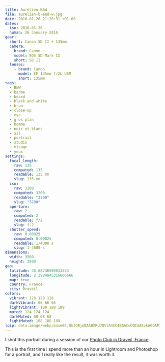 ```yaml
---
title: Aurélien B&W
file: aurelien-b-and-w.jpg
date: 2016-01-26 21:28:31 +01:00
dates:
  iso: 2016-01-26
  human: 26 January 2016
gear:
  short: Canon 5D II + 135mm
  camera:
    brand: Canon
    model: EOS 5D Mark II
    short: 5D II
  lenses:
    - brand: Canon
      model: EF 135mm f/2L USM
      short: 135mm
tags:
  - B&W
  - barbe
  - beard
  - black and white
  - brun
  - close-up
  - eye
  - gros plan
  - homme
  - noir et blanc
  - œil
  - portrait
  - studio
  - visage
  - yeux
settings:
  focal_length:
    raw: 135
    computed: 135
    readable: 135 mm
    slug: 135-mm
  iso:
    raw: 3200
    computed: 3200
    readable: "3200"
    slug: "3200"
  aperture:
    raw: 2
    computed: 2
    readable: ƒ/2
    slug: f-2
  shutter_speed:
    raw: 0.00025
    computed: 0.00025
    readable: 1/4000 s
    slug: 1-4000-s
dimensions:
  width: 3500
  height: 3500
geo:
  latitude: 48.68746989833333
  longitude: 2.3984945316666666
  map: true
  country: France
  city: Draveil
colors:
  vibrant: 128 128 128
  darkVibrant: 66 66 66
  lightVibrant: 189 189 189
  muted: 124 124 124
  darkMuted: 68 68 68
  lightMuted: 188 188 188
lqip: data:image/webp;base64,UklGRjoBAABXRUJQVlA4IC4BAACwDQCdASpkAGQAP3Gux1i0v7qlLbqra/AuCWkACG+l5hl0+05jlFQyLmgH/9JXTpYiRouRHu6c2HaJYmSlbIU8VCIvZ3WypdaLITbBjf+V41qRBW3fEMW3hIJQ++wRgp3qSXTsZUfyh7fV7nk1nLvWUpSlDaVAAP7uUY3LtTp0TN3G7f+sHu8n5CJOyHKfN50D62W//o8WSCqFA/Tclp5NQmctlQb/mdiQ+XTxSx4V9X9C/Lskcd+XRpFwNZH4DpGxnSiV22h+0tq84VYuNtpmepzN5BgkudIJ8womNoF+JgxmxTnxHRGJIdkKK7NPVXK1Bk1o0cGXKQXRbTe1AfvLQsl0EfZQQtMapILmu80WsEYywCqsP/1KuP7jrH+P72Z75waIFfcMWxz165AAAA==
---
```


I shot this portrait during a session of our <a href="https://photo-club-draveil.fr/">Photo Club in Draveil, France</a>.

This is the first time I spend more than an hour in Lightroom and Photoshop for a portrait, and I really like the result, it was worth it.
